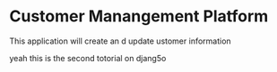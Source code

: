 # Customer Manangement  Platform

This application will create an d update ustomer
information


yeah this is the second totorial on djang5o
